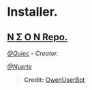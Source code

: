 # **Installer.**

## **[N Σ O N Repo.](https://github.com/xtq067/kartof)**

_[@Quiec](https://t.me/fusuf) - Creator._


_[@Nusrte](https://t.me/Nusrte)_


> **Credit:** [OwenUserBot](https://github.com/owenproject/owenuserbot)
